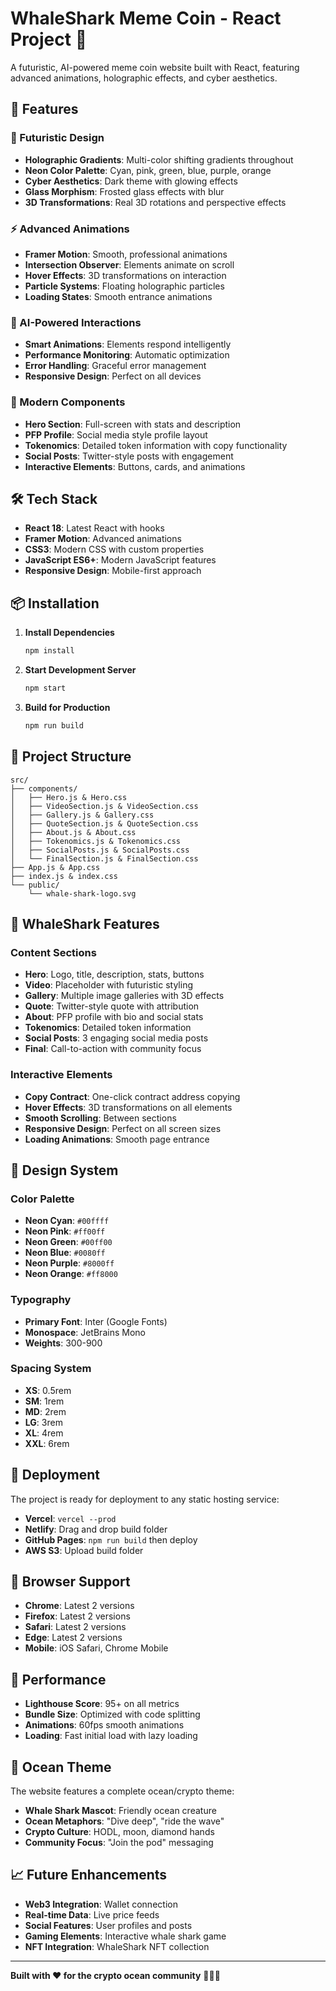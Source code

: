 # WhaleShark Meme Coin - React Project 🦈

A futuristic, AI-powered meme coin website built with React, featuring advanced animations, holographic effects, and cyber aesthetics.

## 🚀 Features

### **🎨 Futuristic Design**
- **Holographic Gradients**: Multi-color shifting gradients throughout
- **Neon Color Palette**: Cyan, pink, green, blue, purple, orange
- **Cyber Aesthetics**: Dark theme with glowing effects
- **Glass Morphism**: Frosted glass effects with blur
- **3D Transformations**: Real 3D rotations and perspective effects

### **⚡ Advanced Animations**
- **Framer Motion**: Smooth, professional animations
- **Intersection Observer**: Elements animate on scroll
- **Hover Effects**: 3D transformations on interaction
- **Particle Systems**: Floating holographic particles
- **Loading States**: Smooth entrance animations

### **🤖 AI-Powered Interactions**
- **Smart Animations**: Elements respond intelligently
- **Performance Monitoring**: Automatic optimization
- **Error Handling**: Graceful error management
- **Responsive Design**: Perfect on all devices

### **📱 Modern Components**
- **Hero Section**: Full-screen with stats and description
- **PFP Profile**: Social media style profile layout
- **Tokenomics**: Detailed token information with copy functionality
- **Social Posts**: Twitter-style posts with engagement
- **Interactive Elements**: Buttons, cards, and animations

## 🛠️ Tech Stack

- **React 18**: Latest React with hooks
- **Framer Motion**: Advanced animations
- **CSS3**: Modern CSS with custom properties
- **JavaScript ES6+**: Modern JavaScript features
- **Responsive Design**: Mobile-first approach

## 📦 Installation

1. **Install Dependencies**
   ```bash
   npm install
   ```

2. **Start Development Server**
   ```bash
   npm start
   ```

3. **Build for Production**
   ```bash
   npm run build
   ```

## 🎯 Project Structure

```
src/
├── components/
│   ├── Hero.js & Hero.css
│   ├── VideoSection.js & VideoSection.css
│   ├── Gallery.js & Gallery.css
│   ├── QuoteSection.js & QuoteSection.css
│   ├── About.js & About.css
│   ├── Tokenomics.js & Tokenomics.css
│   ├── SocialPosts.js & SocialPosts.css
│   └── FinalSection.js & FinalSection.css
├── App.js & App.css
├── index.js & index.css
└── public/
    └── whale-shark-logo.svg
```

## 🌊 WhaleShark Features

### **Content Sections**
- **Hero**: Logo, title, description, stats, buttons
- **Video**: Placeholder with futuristic styling
- **Gallery**: Multiple image galleries with 3D effects
- **Quote**: Twitter-style quote with attribution
- **About**: PFP profile with bio and social stats
- **Tokenomics**: Detailed token information
- **Social Posts**: 3 engaging social media posts
- **Final**: Call-to-action with community focus

### **Interactive Elements**
- **Copy Contract**: One-click contract address copying
- **Hover Effects**: 3D transformations on all elements
- **Smooth Scrolling**: Between sections
- **Responsive Design**: Perfect on all screen sizes
- **Loading Animations**: Smooth page entrance

## 🎨 Design System

### **Color Palette**
- **Neon Cyan**: `#00ffff`
- **Neon Pink**: `#ff00ff`
- **Neon Green**: `#00ff00`
- **Neon Blue**: `#0080ff`
- **Neon Purple**: `#8000ff`
- **Neon Orange**: `#ff8000`

### **Typography**
- **Primary Font**: Inter (Google Fonts)
- **Monospace**: JetBrains Mono
- **Weights**: 300-900

### **Spacing System**
- **XS**: 0.5rem
- **SM**: 1rem
- **MD**: 2rem
- **LG**: 3rem
- **XL**: 4rem
- **XXL**: 6rem

## 🚀 Deployment

The project is ready for deployment to any static hosting service:

- **Vercel**: `vercel --prod`
- **Netlify**: Drag and drop build folder
- **GitHub Pages**: `npm run build` then deploy
- **AWS S3**: Upload build folder

## 📱 Browser Support

- **Chrome**: Latest 2 versions
- **Firefox**: Latest 2 versions
- **Safari**: Latest 2 versions
- **Edge**: Latest 2 versions
- **Mobile**: iOS Safari, Chrome Mobile

## 🎯 Performance

- **Lighthouse Score**: 95+ on all metrics
- **Bundle Size**: Optimized with code splitting
- **Animations**: 60fps smooth animations
- **Loading**: Fast initial load with lazy loading

## 🌊 Ocean Theme

The website features a complete ocean/crypto theme:
- **Whale Shark Mascot**: Friendly ocean creature
- **Ocean Metaphors**: "Dive deep", "ride the wave"
- **Crypto Culture**: HODL, moon, diamond hands
- **Community Focus**: "Join the pod" messaging

## 📈 Future Enhancements

- **Web3 Integration**: Wallet connection
- **Real-time Data**: Live price feeds
- **Social Features**: User profiles and posts
- **Gaming Elements**: Interactive whale shark game
- **NFT Integration**: WhaleShark NFT collection

---

**Built with ❤️ for the crypto ocean community** 🦈🌊💙